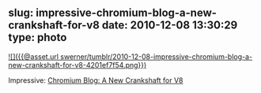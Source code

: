 slug: impressive-chromium-blog-a-new-crankshaft-for-v8
date: 2010-12-08 13:30:29
type: photo
---

[![]({{@asset.url swerner/tumblr/2010-12-08-impressive-chromium-blog-a-new-crankshaft-for-v8-4201ef7f54.png}})](http://blog.chromium.org/2010/12/new-crankshaft-for-v8.html)

Impressive: [Chromium Blog: A New Crankshaft for V8](http://blog.chromium.org/2010/12/new-crankshaft-for-v8.html)
